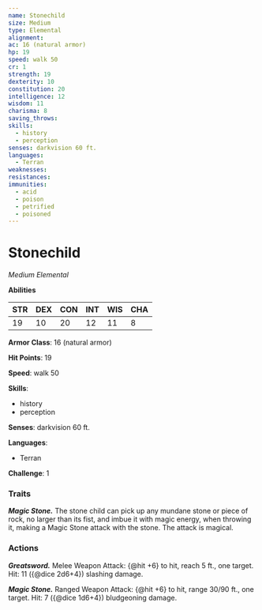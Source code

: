```yaml
---
name: Stonechild
size: Medium
type: Elemental
alignment: 
ac: 16 (natural armor)
hp: 19
speed: walk 50
cr: 1
strength: 19
dexterity: 10
constitution: 20
intelligence: 12
wisdom: 11
charisma: 8
saving_throws:
skills:
  - history
  - perception
senses: darkvision 60 ft.
languages:
  - Terran
weaknesses:
resistances:
immunities:
  - acid
  - poison
  - petrified
  - poisoned
---
```


# Stonechild

*Medium Elemental*

**Abilities**

| STR | DEX | CON | INT | WIS | CHA |
| --- | --- | --- | --- | --- | --- |
| 19 | 10 | 20 | 12 | 11 | 8 |

**Armor Class**: 16 (natural armor)

**Hit Points**: 19

**Speed**: walk 50

**Skills**:
  - history
  - perception

**Senses**: darkvision 60 ft.

**Languages**:
  - Terran

**Challenge**: 1

### Traits
***Magic Stone.*** The stone child can pick up any mundane stone or piece of rock, no larger than its fist, and imbue it with magic energy, when throwing it, making a Magic Stone attack with the stone. The attack is magical.

### Actions
***Greatsword.*** Melee Weapon Attack: {@hit +6} to hit, reach 5 ft., one target. Hit: 11 ({@dice 2d6+4}) slashing damage.

***Magic Stone.*** Ranged Weapon Attack: {@hit +6} to hit, range 30/90 ft., one target. Hit: 7 ({@dice 1d6+4}) bludgeoning damage.

